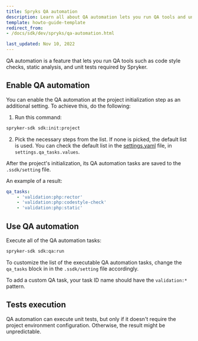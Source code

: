 ```yaml
---
title: Spryks QA automation
description: Learn all about QA automation lets you run QA tools and unit tests required by Spryker
template: howto-guide-template
redirect_from:
- /docs/sdk/dev/spryks/qa-automation.html

last_updated: Nov 10, 2022
---
```


QA automation is a feature that lets you run QA tools such as code style checks, static analysis, and unit tests required by Spryker.

## Enable QA automation

You can enable the QA automation at the project initialization step as an additional setting. To achieve this, do the following:

1. Run this command:

```bash
spryker-sdk sdk:init:project
```

2. Pick the necessary steps from the list. If none is picked, the default list is used. You can check the default list in the [settings.yaml](https://github.com/spryker-sdk/sdk/blob/d6cac0ec997ea3ef067f8af07b8b375f96632a4f/src/Extension/Resources/config/setting/settings.yaml) file, in `settings.qa_tasks.values`.

After the project's initialization, its QA automation tasks are saved to the `.ssdk/setting` file.

An example of a result:

```yaml
qa_tasks:
    - 'validation:php:rector'
    - 'validation:php:codestyle-check'
    - 'validation:php:static'
```

## Use QA automation

Execute all of the QA automation tasks:

```bash
spryker-sdk sdk:qa:run
```

To customize the list of the executable QA automation tasks, change the `qa_tasks` block in in the `.ssdk/setting` file accordingly.

To add a custom QA task, your task ID name should have the `validation:*` pattern.

## Tests execution

QA automation can execute unit tests, but only if it doesn't require the project environment configuration. Otherwise, the result might be unpredictable.
